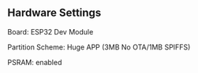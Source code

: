 ## Hardware Settings

Board: ESP32 Dev Module

Partition Scheme: Huge APP (3MB No OTA/1MB SPIFFS)

PSRAM: enabled
